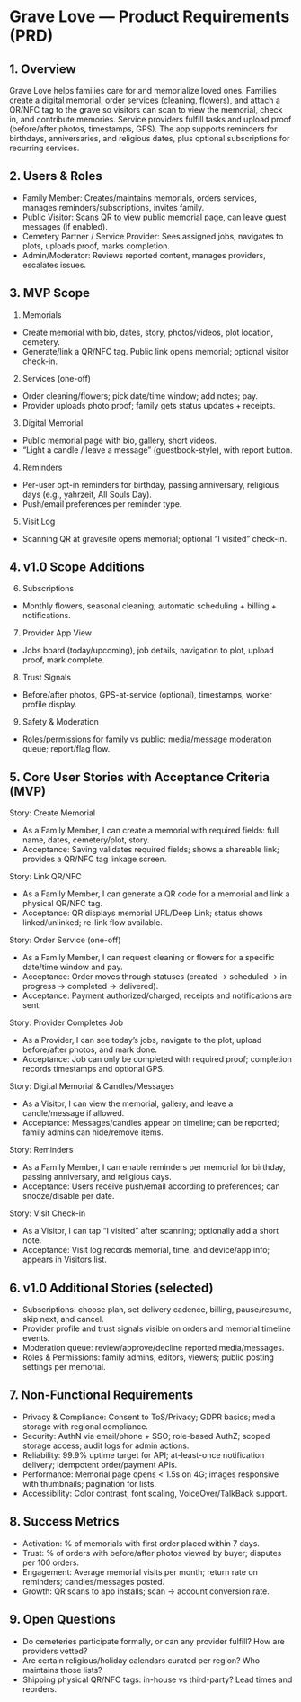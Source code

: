 # Grave Love — Product Requirements (PRD)

## 1. Overview
Grave Love helps families care for and memorialize loved ones. Families create a digital memorial, order services (cleaning, flowers), and attach a QR/NFC tag to the grave so visitors can scan to view the memorial, check in, and contribute memories. Service providers fulfill tasks and upload proof (before/after photos, timestamps, GPS). The app supports reminders for birthdays, anniversaries, and religious dates, plus optional subscriptions for recurring services.

## 2. Users & Roles
- Family Member: Creates/maintains memorials, orders services, manages reminders/subscriptions, invites family.
- Public Visitor: Scans QR to view public memorial page, can leave guest messages (if enabled).
- Cemetery Partner / Service Provider: Sees assigned jobs, navigates to plots, uploads proof, marks completion.
- Admin/Moderator: Reviews reported content, manages providers, escalates issues.

## 3. MVP Scope
1) Memorials
- Create memorial with bio, dates, story, photos/videos, plot location, cemetery.
- Generate/link a QR/NFC tag. Public link opens memorial; optional visitor check-in.

2) Services (one-off)
- Order cleaning/flowers; pick date/time window; add notes; pay.
- Provider uploads photo proof; family gets status updates + receipts.

3) Digital Memorial
- Public memorial page with bio, gallery, short videos.
- “Light a candle / leave a message” (guestbook-style), with report button.

4) Reminders
- Per-user opt-in reminders for birthday, passing anniversary, religious days (e.g., yahrzeit, All Souls Day).
- Push/email preferences per reminder type.

5) Visit Log
- Scanning QR at gravesite opens memorial; optional “I visited” check-in.

## 4. v1.0 Scope Additions
6) Subscriptions
- Monthly flowers, seasonal cleaning; automatic scheduling + billing + notifications.

7) Provider App View
- Jobs board (today/upcoming), job details, navigation to plot, upload proof, mark complete.

8) Trust Signals
- Before/after photos, GPS-at-service (optional), timestamps, worker profile display.

9) Safety & Moderation
- Roles/permissions for family vs public; media/message moderation queue; report/flag flow.

## 5. Core User Stories with Acceptance Criteria (MVP)

Story: Create Memorial
- As a Family Member, I can create a memorial with required fields: full name, dates, cemetery/plot, story.
- Acceptance: Saving validates required fields; shows a shareable link; provides a QR/NFC tag linkage screen.

Story: Link QR/NFC
- As a Family Member, I can generate a QR code for a memorial and link a physical QR/NFC tag.
- Acceptance: QR displays memorial URL/Deep Link; status shows linked/unlinked; re-link flow available.

Story: Order Service (one-off)
- As a Family Member, I can request cleaning or flowers for a specific date/time window and pay.
- Acceptance: Order moves through statuses (created → scheduled → in-progress → completed → delivered).
- Acceptance: Payment authorized/charged; receipts and notifications are sent.

Story: Provider Completes Job
- As a Provider, I can see today’s jobs, navigate to the plot, upload before/after photos, and mark done.
- Acceptance: Job can only be completed with required proof; completion records timestamps and optional GPS.

Story: Digital Memorial & Candles/Messages
- As a Visitor, I can view the memorial, gallery, and leave a candle/message if allowed.
- Acceptance: Messages/candles appear on timeline; can be reported; family admins can hide/remove items.

Story: Reminders
- As a Family Member, I can enable reminders per memorial for birthday, passing anniversary, and religious days.
- Acceptance: Users receive push/email according to preferences; can snooze/disable per date.

Story: Visit Check-in
- As a Visitor, I can tap “I visited” after scanning; optionally add a short note.
- Acceptance: Visit log records memorial, time, and device/app info; appears in Visitors list.

## 6. v1.0 Additional Stories (selected)
- Subscriptions: choose plan, set delivery cadence, billing, pause/resume, skip next, and cancel.
- Provider profile and trust signals visible on orders and memorial timeline events.
- Moderation queue: review/approve/decline reported media/messages.
- Roles & Permissions: family admins, editors, viewers; public posting settings per memorial.

## 7. Non‑Functional Requirements
- Privacy & Compliance: Consent to ToS/Privacy; GDPR basics; media storage with regional compliance.
- Security: AuthN via email/phone + SSO; role-based AuthZ; scoped storage access; audit logs for admin actions.
- Reliability: 99.9% uptime target for API; at-least-once notification delivery; idempotent order/payment APIs.
- Performance: Memorial page opens < 1.5s on 4G; images responsive with thumbnails; pagination for lists.
- Accessibility: Color contrast, font scaling, VoiceOver/TalkBack support.

## 8. Success Metrics
- Activation: % of memorials with first order placed within 7 days.
- Trust: % of orders with before/after photos viewed by buyer; disputes per 100 orders.
- Engagement: Average memorial visits per month; return rate on reminders; candles/messages posted.
- Growth: QR scans to app installs; scan → account conversion rate.

## 9. Open Questions
- Do cemeteries participate formally, or can any provider fulfill? How are providers vetted?
- Are certain religious/holiday calendars curated per region? Who maintains those lists?
- Shipping physical QR/NFC tags: in-house vs third-party? Lead times and reorders.

